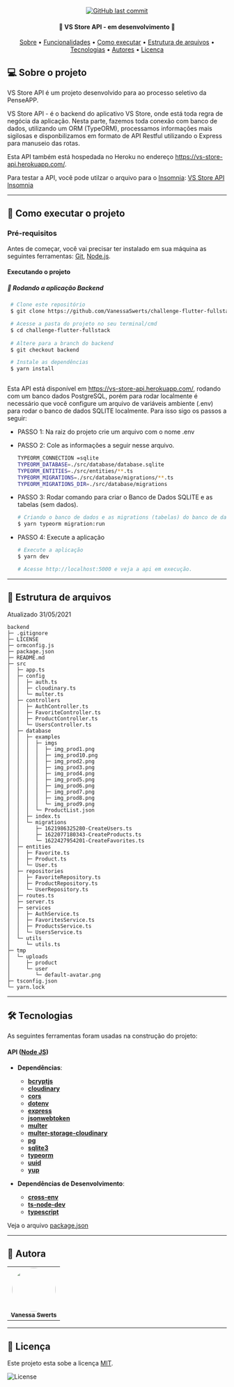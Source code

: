 <p align="center">  
  <a href="https://github.com/VanessaSwerts/challenge-flutter-fullstack/commits/backend">
    <img alt="GitHub last commit" src="https://img.shields.io/github/last-commit/VanessaSwerts/challenge-flutter-fullstack/backend">
  </a>    
</p>

<h4 align="center"> 
	🚧 VS Store API - em desenvolvimento 🚧
</h4>

<p align="center">
 <a href="#-sobre-o-projeto">Sobre</a> •
 <a href="#-funcionalidades">Funcionalidades</a> •
 <a href="#-como-executar-o-projeto">Como executar</a> • 
  <a href="#-estrutura-de-arquivos">Estrutura de arquivos</a> • 
 <a href="#-tecnologias">Tecnologias</a> • 
 <a href="#-autores">Autores</a> • 
 <a href="#user-content--licença">Licença</a>
</p>


## 💻 Sobre o projeto

VS Store API é um projeto desenvolvido para ao processo seletivo da PenseAPP.

VS Store API - é o backend do aplicativo VS Store, onde está toda regra de negócia da aplicação. Nesta parte, fazemos toda conexão com banco de dados, utilizando um ORM (TypeORM), processamos informações mais sigilosas e disponbilizamos em formato de API Restful utilizando o Express para manuseio das rotas.

Esta API também está hospedada no Heroku no endereço https://vs-store-api.herokuapp.com/.

Para testar a API, você pode utilzar o arquivo para o [Insomnia](https://insomnia.rest): [VS Store API Insomnia](https://github.com/VanessaSwerts/challenge-flutter-fullstack/blob/backend/VsStoreInsomnia.json)

---

## 🚀 Como executar o projeto

### Pré-requisitos

Antes de começar, você vai precisar ter instalado em sua máquina as seguintes ferramentas:
[Git](https://git-scm.com), [Node.js](https://nodejs.org/en/).

#### Executando o projeto

##### 🧭 Rodando a aplicação Backend

   ```bash
    # Clone este repositório
    $ git clone https://github.com/VanessaSwerts/challenge-flutter-fullstack.git

    # Acesse a pasta do projeto no seu terminal/cmd
    $ cd challenge-flutter-fullstack
    
    # Altere para a branch do backend
    $ git checkout backend

    # Instale as dependências
    $ yarn install
    
   ```

Esta API está disponível em https://vs-store-api.herokuapp.com/, rodando com um banco dados PostgreSQL, porém para rodar localmente é necessário que você configure um arquivo de variáveis ambiente (.env) para rodar o banco de dados SQLITE localmente. Para isso sigo os passos a seguir:

- PASSO 1: Na raiz do projeto crie um arquivo com o nome .env
- PASSO 2: Cole as informações a seguir nesse arquivo.
		
	 ```bash
	TYPEORM_CONNECTION =sqlite
	TYPEORM_DATABASE=./src/database/database.sqlite
	TYPEORM_ENTITIES=./src/entities/**.ts
	TYPEORM_MIGRATIONS=./src/database/migrations/**.ts
	TYPEORM_MIGRATIONS_DIR=./src/database/migrations
	```	
- PASSO 3: Rodar comando para criar o Banco de Dados SQLITE e as tabelas (sem dados).

	```bash
	# Criando o banco de dados e as migrations (tabelas) do banco de dados:
	$ yarn typeorm migration:run
	```
- PASSO 4: Execute a aplicação

	```bash
	# Execute a aplicação
	$ yarn dev
	
	# Acesse http://localhost:5000 e veja a api em execução.
	```
---

## 📁 Estrutura de arquivos

Atualizado 31/05/2021

```
backend
├─ .gitignore
├─ LICENSE
├─ ormconfig.js
├─ package.json
├─ README.md
├─ src
│  ├─ app.ts
│  ├─ config
│  │  ├─ auth.ts
│  │  ├─ cloudinary.ts
│  │  └─ multer.ts
│  ├─ controllers
│  │  ├─ AuthController.ts
│  │  ├─ FavoriteController.ts
│  │  ├─ ProductController.ts
│  │  └─ UsersController.ts
│  ├─ database
│  │  ├─ examples
│  │  │  ├─ imgs
│  │  │  │  ├─ img_prod1.png
│  │  │  │  ├─ img_prod10.png
│  │  │  │  ├─ img_prod2.png
│  │  │  │  ├─ img_prod3.png
│  │  │  │  ├─ img_prod4.png
│  │  │  │  ├─ img_prod5.png
│  │  │  │  ├─ img_prod6.png
│  │  │  │  ├─ img_prod7.png
│  │  │  │  ├─ img_prod8.png
│  │  │  │  └─ img_prod9.png
│  │  │  └─ ProductList.json
│  │  ├─ index.ts
│  │  └─ migrations
│  │     ├─ 1621986325280-CreateUsers.ts
│  │     ├─ 1622077180343-CreateProducts.ts
│  │     └─ 1622427954201-CreateFavorites.ts
│  ├─ entities
│  │  ├─ Favorite.ts
│  │  ├─ Product.ts
│  │  └─ User.ts
│  ├─ repositories
│  │  ├─ FavoriteRepository.ts
│  │  ├─ ProductRepository.ts
│  │  └─ UserRepository.ts
│  ├─ routes.ts
│  ├─ server.ts
│  ├─ services
│  │  ├─ AuthService.ts
│  │  ├─ FavoritesService.ts
│  │  ├─ ProductsService.ts
│  │  └─ UsersService.ts
│  └─ utils
│     └─ utils.ts
├─ tmp
│  └─ uploads
│     ├─ product
│     └─ user
│        └─ default-avatar.png
├─ tsconfig.json
└─ yarn.lock

```

---

## 🛠 Tecnologias

As seguintes ferramentas foram usadas na construção do projeto:

#### **API**  ([Node JS](https://nodejs.org/docs/latest/api/))
- **Dependências**:
  -   **[bcryptjs](https://www.npmjs.com/package/bcryptjs)**
  -   **[cloudinary](https://cloudinary.com/documentation/node_integration)**
  -   **[cors](https://www.npmjs.com/package/cors)**
  -   **[dotenv](https://www.npmjs.com/package/dotenv)**
  -   **[express](https://expressjs.com/)**
  -   **[jsonwebtoken](https://www.npmjs.com/package/jsonwebtoken)**
  -   **[multer](https://www.npmjs.com/package/multer)**
  -   **[multer-storage-cloudinary](https://www.npmjs.com/package/multer-storage-cloudinary)**
  -   **[pg](https://node-postgres.com/)**
  -   **[sqlite3](https://github.com/mapbox/node-sqlite3)**
  -   **[typeorm](https://typeorm.io/#/)**
  -   **[uuid](https://github.com/uuidjs/uuid)**
  -   **[yup](https://www.npmjs.com/package/yup)**
  
- **Dependências de Desenvolvimento**:
  -   **[cross-env](https://github.com/kentcdodds/cross-env)**
  -   **[ts-node-dev](https://github.com/wclr/ts-node-dev)**
  -   **[typescript](https://www.typescriptlang.org)** 
  
Veja o arquivo  [package.json](https://github.com/VanessaSwerts/challenge-flutter-fullstack/blob/backend/package.json)

---

## 🦸 Autora

<table>
  <tr>   
    <td align="center"><a href="https://github.com/vanessaSwerts/"><img style="border-radius: 50%;" src="https://avatars2.githubusercontent.com/u/57146734?v=4" width="100px;" alt=""/><br /><sub><b>Vanessa Swerts</b></sub></a></td>  
  </tr>
</table>

---

## 📝 Licença 

Este projeto esta sobe a licença [MIT](./LICENSE).

<img alt="License" src="https://img.shields.io/badge/license-MIT-brightgreen">  
